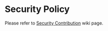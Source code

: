 # Security Policy

Please refer to [Security Contribution](<https://github.com/ronhombre/KyberKotlin/wiki/Security Contribution>) wiki page.
